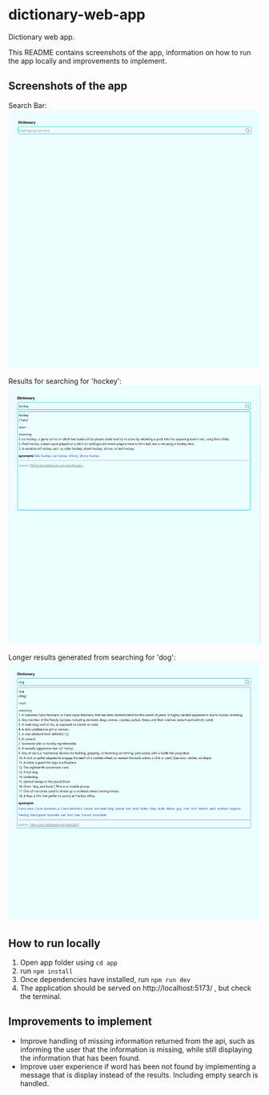 # dictionary-web-app
Dictionary web app. 

This README contains screenshots of the app, information on how to run the app locally and improvements to implement. 

## Screenshots of the app
Search Bar: 
![search bar](./screenshots/search_bar.PNG)

Results for searching for 'hockey': 
![hockey results](./screenshots/results_hockey.PNG)

Longer results generated from searching for 'dog':
![dog results](./screenshots/results_dog.PNG)

## How to run locally
1. Open app folder using ```cd app```
2. run ```npm install```
3. Once dependencies have installed, run ```npm run dev```
4. The application should be served on http://localhost:5173/ , but check the terminal. 

## Improvements to implement
- Improve handling of missing information returned from the api, such as informing the user that the information is missing, while still displaying the information that has been found.  
- Improve user experience if word has been not found by implementing a message that is display instead of the results. Including empty search is handled. 
 
